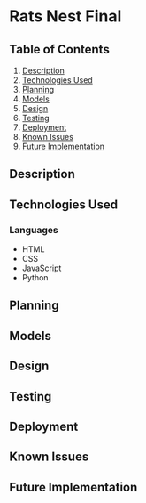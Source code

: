 # Rats Nest Final

## Table of Contents

1. [Description](#description)
2. [Technologies Used](#technologies-used)
3. [Planning](#planning)
4. [Models](#models)
5. [Design](#design)
6. [Testing](#testing)
7. [Deployment](#deployment)
8. [Known Issues](#known-issues)
9. [Future Implementation](#future-implementation)

## Description

## Technologies Used

### Languages

* HTML
* CSS
* JavaScript
* Python

## Planning

## Models

## Design

## Testing

## Deployment

## Known Issues

## Future Implementation
